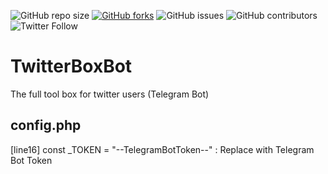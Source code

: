 ![GitHub repo size](https://img.shields.io/github/repo-size/ZarchiMohammad/TwitterBoxBot)
[![GitHub forks](https://img.shields.io/github/forks/ZarchiMohammad/TwitterBoxBot.svg)](https://github.com/ZarchiMohammad/TwitterBoxBot)
![GitHub issues](https://img.shields.io/github/issues/ZarchiMohammad/TwitterBoxBot)
![GitHub contributors](https://img.shields.io/github/contributors/ZarchiMohammad/TwitterBoxBot)
![Twitter Follow](https://img.shields.io/twitter/follow/ZarchiMohammad?style=social)


# TwitterBoxBot
The full tool box for twitter users (Telegram Bot)

## config.php
[line16] const _TOKEN = "--TelegramBotToken--" : Replace with Telegram Bot Token

